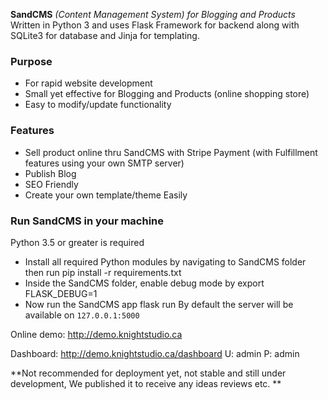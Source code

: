 **SandCMS** *(Content Management System) for Blogging and Products*
Written in Python 3 and uses Flask Framework for backend along with SQLite3 for database and Jinja for templating.

### Purpose 
- For rapid website development
- Small yet effective for Blogging and Products (online shopping store)
- Easy to modify/update functionality

### Features 
- Sell product online thru SandCMS with Stripe Payment (with Fulfillment features using your own SMTP server)
- Publish Blog
- SEO Friendly
- Create your own template/theme Easily

### Run SandCMS in your machine
Python  3.5 or greater is required
- Install all required Python modules by navigating to SandCMS folder then run 
		 pip install -r requirements.txt
- Inside the SandCMS folder, enable debug mode by
		 export FLASK_DEBUG=1
- Now run the SandCMS app
		 flask run
By default the server will be available on `127.0.0.1:5000`

Online demo:
http://demo.knightstudio.ca

Dashboard:
http://demo.knightstudio.ca/dashboard
U: admin   P: admin



**Not recommended for deployment yet, not stable and still under development, We published it to receive any ideas reviews etc.
**


